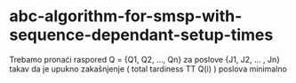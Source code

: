 # abc-algorithm-for-smsp-with-sequence-dependant-setup-times
Trebamo pronaći raspored Q = {Q1, Q2, …, Qn} za poslove {J1, J2, … , Jn} takav da je upukno zakašnjenje ( total tardiness TT Q(i) ) poslova minimalno
